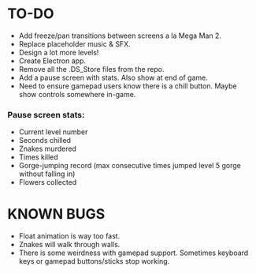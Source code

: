 # TO-DO
* Add freeze/pan transitions between screens a la Mega Man 2.
* Replace placeholder music & SFX.
* Design a lot more levels!
* Create Electron app.
* Remove all the .DS_Store files from the repo.
* Add a pause screen with stats. Also show at end of game.
* Need to ensure gamepad users know there is a chill button. Maybe show controls somewhere in-game.

### Pause screen stats:
* Current level number
* Seconds chilled
* Znakes murdered
* Times killed
* Gorge-jumping record (max consecutive times jumped level 5 gorge without falling in)
* Flowers collected

# KNOWN BUGS
* Float animation is way too fast.
* Znakes will walk through walls.
* There is some weirdness with gamepad support. Sometimes keyboard keys or gamepad buttons/sticks stop working.
